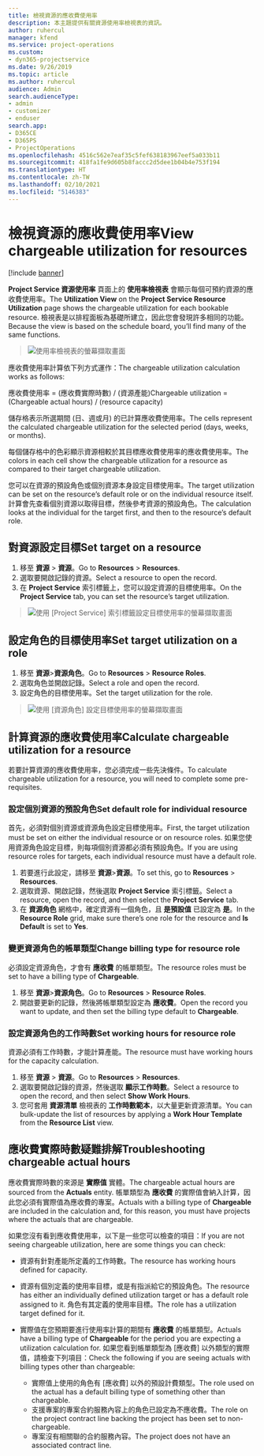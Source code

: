 ```yaml
---
title: 檢視資源的應收費使用率
description: 本主題提供有關資源使用率檢視表的資訊。
author: ruhercul
manager: kfend
ms.service: project-operations
ms.custom:
- dyn365-projectservice
ms.date: 9/26/2019
ms.topic: article
ms.author: ruhercul
audience: Admin
search.audienceType:
- admin
- customizer
- enduser
search.app:
- D365CE
- D365PS
- ProjectOperations
ms.openlocfilehash: 4516c562e7eaf35c5fef638183967eef5a033b11
ms.sourcegitcommit: 418fa1fe9d605b8faccc2d5dee1b04b4e753f194
ms.translationtype: HT
ms.contentlocale: zh-TW
ms.lasthandoff: 02/10/2021
ms.locfileid: "5146383"
---
```

# <a name="view-chargeable-utilization-for-resources"></a><span data-ttu-id="58e1b-103">檢視資源的應收費使用率</span><span class="sxs-lookup"><span data-stu-id="58e1b-103">View chargeable utilization for resources</span></span>

[!include [banner](../includes/psa-now-project-operations.md)]
 
<span data-ttu-id="58e1b-104">**Project Service 資源使用率** 頁面上的 **使用率檢視表** 會顯示每個可預約資源的應收費使用率。</span><span class="sxs-lookup"><span data-stu-id="58e1b-104">The **Utilization View** on the **Project Service Resource Utilization** page shows the chargeable utilization for each bookable resource.</span></span> <span data-ttu-id="58e1b-105">檢視表是以排程面板為基礎所建立，因此您會發現許多相同的功能。</span><span class="sxs-lookup"><span data-stu-id="58e1b-105">Because the view is based on the schedule board, you’ll find many of the same functions.</span></span>

> ![使用率檢視表的螢幕擷取畫面](media/FAQ-utilization-1.png)
 

<span data-ttu-id="58e1b-107">應收費使用率計算依下列方式運作：</span><span class="sxs-lookup"><span data-stu-id="58e1b-107">The chargeable utilization calculation works as follows:</span></span>

   <span data-ttu-id="58e1b-108">應收費使用率 = (應收費實際時數) / (資源產能)</span><span class="sxs-lookup"><span data-stu-id="58e1b-108">Chargeable utilization = (Chargeable actual hours) / (resource capacity)</span></span>

<span data-ttu-id="58e1b-109">儲存格表示所選期間 (日、週或月) 的已計算應收費使用率。</span><span class="sxs-lookup"><span data-stu-id="58e1b-109">The cells represent the calculated chargeable utilization for the selected period (days, weeks, or months).</span></span>

<span data-ttu-id="58e1b-110">每個儲存格中的色彩顯示資源相較於其目標應收費使用率的應收費使用率。</span><span class="sxs-lookup"><span data-stu-id="58e1b-110">The colors in each cell show the chargeable utilization for a resource as compared to their target chargeable utilization.</span></span> 

<span data-ttu-id="58e1b-111">您可以在資源的預設角色或個別資源本身設定目標使用率。</span><span class="sxs-lookup"><span data-stu-id="58e1b-111">The target utilization can be set on the resource’s default role or on the individual resource itself.</span></span> <span data-ttu-id="58e1b-112">計算會先查看個別資源以取得目標，然後參考資源的預設角色。</span><span class="sxs-lookup"><span data-stu-id="58e1b-112">The calculation looks at the individual for the target first, and then to the resource’s default role.</span></span>

## <a name="set-target-on-a-resource"></a><span data-ttu-id="58e1b-113">對資源設定目標</span><span class="sxs-lookup"><span data-stu-id="58e1b-113">Set target on a resource</span></span>

1. <span data-ttu-id="58e1b-114">移至 **資源** \> **資源**。</span><span class="sxs-lookup"><span data-stu-id="58e1b-114">Go to **Resources** \> **Resources**.</span></span> 
2. <span data-ttu-id="58e1b-115">選取要開啟記錄的資源。</span><span class="sxs-lookup"><span data-stu-id="58e1b-115">Select a resource to open the record.</span></span> 
3. <span data-ttu-id="58e1b-116">在 **Project Service** 索引標籤上，您可以設定資源的目標使用率。</span><span class="sxs-lookup"><span data-stu-id="58e1b-116">On the **Project Service** tab, you can set the resource’s target utilization.</span></span>

> ![使用 [Project Service] 索引標籤設定目標使用率的螢幕擷取畫面](media/FAQ-utilization-2.png)
 
## <a name="set-target-utilization-on-a-role"></a><span data-ttu-id="58e1b-118">設定角色的目標使用率</span><span class="sxs-lookup"><span data-stu-id="58e1b-118">Set target utilization on a role</span></span>

1. <span data-ttu-id="58e1b-119">移至 **資源**\>**資源角色**。</span><span class="sxs-lookup"><span data-stu-id="58e1b-119">Go to **Resources** \> **Resource Roles**.</span></span> 
2. <span data-ttu-id="58e1b-120">選取角色並開啟記錄。</span><span class="sxs-lookup"><span data-stu-id="58e1b-120">Select a role and open the record.</span></span> 
3. <span data-ttu-id="58e1b-121">設定角色的目標使用率。</span><span class="sxs-lookup"><span data-stu-id="58e1b-121">Set the target utilization for the role.</span></span>

> ![使用 [資源角色] 設定目標使用率的螢幕擷取畫面](media/FAQ-utilization-3.png)
 
## <a name="calculate-chargeable-utilization-for-a-resource"></a><span data-ttu-id="58e1b-123">計算資源的應收費使用率</span><span class="sxs-lookup"><span data-stu-id="58e1b-123">Calculate chargeable utilization for a resource</span></span>

<span data-ttu-id="58e1b-124">若要計算資源的應收費使用率，您必須完成一些先決條件。</span><span class="sxs-lookup"><span data-stu-id="58e1b-124">To calculate chargeable utilization for a resource, you will need to complete some pre-requisites.</span></span> 

### <a name="set-default-role-for-individual-resource"></a><span data-ttu-id="58e1b-125">設定個別資源的預設角色</span><span class="sxs-lookup"><span data-stu-id="58e1b-125">Set default role for individual resource</span></span>

<span data-ttu-id="58e1b-126">首先，必須對個別資源或資源角色設定目標使用率。</span><span class="sxs-lookup"><span data-stu-id="58e1b-126">First, the target utilization must be set on either the individual resource or on resource roles.</span></span> <span data-ttu-id="58e1b-127">如果您使用資源角色設定目標，則每項個別資源都必須有預設角色。</span><span class="sxs-lookup"><span data-stu-id="58e1b-127">If you are using resource roles for targets, each individual resource must have a default role.</span></span> 

1. <span data-ttu-id="58e1b-128">若要進行此設定，請移至 **資源**\>**資源**。</span><span class="sxs-lookup"><span data-stu-id="58e1b-128">To set this, go to **Resources** \> **Resources**.</span></span> 
2. <span data-ttu-id="58e1b-129">選取資源、開啟記錄，然後選取 **Project Service** 索引標籤。</span><span class="sxs-lookup"><span data-stu-id="58e1b-129">Select a resource, open the record, and then select the **Project Service** tab.</span></span> 
3. <span data-ttu-id="58e1b-130">在 **資源角色** 網格中，確定資源有一個角色，且 **是預設值** 已設定為 **是**。</span><span class="sxs-lookup"><span data-stu-id="58e1b-130">In the **Resource Role** grid, make sure there’s one role for the resource and **Is Default** is set to **Yes**.</span></span>
 
### <a name="change-billing-type-for-resource-role"></a><span data-ttu-id="58e1b-131">變更資源角色的帳單類型</span><span class="sxs-lookup"><span data-stu-id="58e1b-131">Change billing type for resource role</span></span>

<span data-ttu-id="58e1b-132">必須設定資源角色，才會有 **應收費** 的帳單類型。</span><span class="sxs-lookup"><span data-stu-id="58e1b-132">The resource roles must be set to have a billing type of **Chargeable**.</span></span> 

1. <span data-ttu-id="58e1b-133">移至 **資源**\>**資源角色**。</span><span class="sxs-lookup"><span data-stu-id="58e1b-133">Go to **Resources** \> **Resource Roles**.</span></span> 
2. <span data-ttu-id="58e1b-134">開啟要更新的記錄，然後將帳單類型設定為 **應收費**。</span><span class="sxs-lookup"><span data-stu-id="58e1b-134">Open the record you want to update, and then set the billing type default to **Chargeable**.</span></span>

### <a name="set-working-hours-for-resource-role"></a><span data-ttu-id="58e1b-135">設定資源角色的工作時數</span><span class="sxs-lookup"><span data-stu-id="58e1b-135">Set working hours for resource role</span></span>
 
<span data-ttu-id="58e1b-136">資源必須有工作時數，才能計算產能。</span><span class="sxs-lookup"><span data-stu-id="58e1b-136">The resource must have working hours for the capacity calculation.</span></span> 

1. <span data-ttu-id="58e1b-137">移至 **資源** \> **資源**。</span><span class="sxs-lookup"><span data-stu-id="58e1b-137">Go to **Resources** \> **Resources**.</span></span> 
2. <span data-ttu-id="58e1b-138">選取要開啟記錄的資源，然後選取 **顯示工作時數**。</span><span class="sxs-lookup"><span data-stu-id="58e1b-138">Select a resource to open the record, and then select **Show Work Hours**.</span></span> 
3. <span data-ttu-id="58e1b-139">您可套用 **資源清單** 檢視表的 **工作時數範本**，以大量更新資源清單。</span><span class="sxs-lookup"><span data-stu-id="58e1b-139">You can bulk-update the list of resources by applying a **Work Hour Template** from the **Resource List** view.</span></span>

## <a name="troubleshooting-chargeable-actual-hours"></a><span data-ttu-id="58e1b-140">應收費實際時數疑難排解</span><span class="sxs-lookup"><span data-stu-id="58e1b-140">Troubleshooting chargeable actual hours</span></span>

<span data-ttu-id="58e1b-141">應收費實際時數的來源是 **實際值** 實體。</span><span class="sxs-lookup"><span data-stu-id="58e1b-141">The chargeable actual hours are sourced from the **Actuals** entity.</span></span> <span data-ttu-id="58e1b-142">帳單類型為 **應收費** 的實際值會納入計算，因此您必須有實際值為應收費的專案。</span><span class="sxs-lookup"><span data-stu-id="58e1b-142">Actuals with a billing type of **Chargeable** are included in the calculation and, for this reason, you must have projects where the actuals that are chargeable.</span></span>

<span data-ttu-id="58e1b-143">如果您沒有看到應收費使用率，以下是一些您可以檢查的項目：</span><span class="sxs-lookup"><span data-stu-id="58e1b-143">If you are not seeing chargeable utilization, here are some things you can check:</span></span>

- <span data-ttu-id="58e1b-144">資源有針對產能所定義的工作時數。</span><span class="sxs-lookup"><span data-stu-id="58e1b-144">The resource has working hours defined for capacity.</span></span>
- <span data-ttu-id="58e1b-145">資源有個別定義的使用率目標，或是有指派給它的預設角色。</span><span class="sxs-lookup"><span data-stu-id="58e1b-145">The resource has either an individually defined utilization target or has a default role assigned to it.</span></span> <span data-ttu-id="58e1b-146">角色有其定義的使用率目標。</span><span class="sxs-lookup"><span data-stu-id="58e1b-146">The role has a utilization target defined for it.</span></span>
- <span data-ttu-id="58e1b-147">實際值在您預期要進行使用率計算的期間有 **應收費** 的帳單類型。</span><span class="sxs-lookup"><span data-stu-id="58e1b-147">Actuals have a billing type of **Chargeable** for the period you are expecting a utilization calculation for.</span></span> <span data-ttu-id="58e1b-148">如果您看到帳單類型為 [應收費] 以外類型的實際值，請檢查下列項目：</span><span class="sxs-lookup"><span data-stu-id="58e1b-148">Check the following if you are seeing actuals with billing types other than chargeable:</span></span>

  - <span data-ttu-id="58e1b-149">實際值上使用的角色有 [應收費] 以外的預設計費類型。</span><span class="sxs-lookup"><span data-stu-id="58e1b-149">The role used on the actual has a default billing type of something other than chargeable.</span></span>
  - <span data-ttu-id="58e1b-150">支援專案的專案合約服務內容上的角色已設定為不應收費。</span><span class="sxs-lookup"><span data-stu-id="58e1b-150">The role on the project contract line backing the project has been set to non-chargeable.</span></span>
  - <span data-ttu-id="58e1b-151">專案沒有相關聯的合約服務內容。</span><span class="sxs-lookup"><span data-stu-id="58e1b-151">The project does not have an associated contract line.</span></span>

